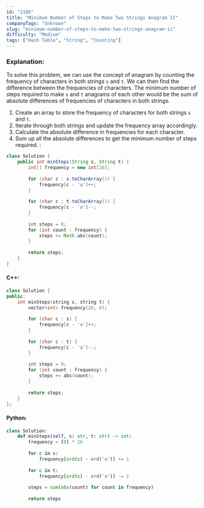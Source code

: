 ```yaml
---
id: "2186"
title: "Minimum Number of Steps to Make Two Strings Anagram II"
companyTags: "Unknown"
slug: "minimum-number-of-steps-to-make-two-strings-anagram-ii"
difficulty: "Medium"
tags: ["Hash Table", "String", "Counting"]
---
```


### Explanation:
To solve this problem, we can use the concept of anagram by counting the frequency of characters in both strings `s` and `t`. We can then find the difference between the frequencies of characters. The minimum number of steps required to make `s` and `t` anagrams of each other would be the sum of absolute differences of frequencies of characters in both strings.

1. Create an array to store the frequency of characters for both strings `s` and `t`.
2. Iterate through both strings and update the frequency array accordingly.
3. Calculate the absolute difference in frequencies for each character.
4. Sum up all the absolute differences to get the minimum number of steps required.
:
```java
class Solution {
    public int minSteps(String s, String t) {
        int[] frequency = new int[26];
        
        for (char c : s.toCharArray()) {
            frequency[c - 'a']++;
        }
        
        for (char c : t.toCharArray()) {
            frequency[c - 'a']--;
        }
        
        int steps = 0;
        for (int count : frequency) {
            steps += Math.abs(count);
        }
        
        return steps;
    }
}
```

#### C++:
```cpp
class Solution {
public:
    int minSteps(string s, string t) {
        vector<int> frequency(26, 0);
        
        for (char c : s) {
            frequency[c - 'a']++;
        }
        
        for (char c : t) {
            frequency[c - 'a']--;
        }
        
        int steps = 0;
        for (int count : frequency) {
            steps += abs(count);
        }
        
        return steps;
    }
};
```

#### Python:
```python
class Solution:
    def minSteps(self, s: str, t: str) -> int:
        frequency = [0] * 26
        
        for c in s:
            frequency[ord(c) - ord('a')] += 1
        
        for c in t:
            frequency[ord(c) - ord('a')] -= 1
        
        steps = sum(abs(count) for count in frequency)
        
        return steps
```